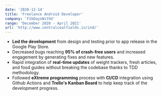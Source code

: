 ```yaml
---
date: '2020-12-14'
title: 'Freelance Android Developer'
company: 'F1kDaysWithU'
range: 'December 2020 - April 2021'
url: 'http://www.centralcoalfields.in/ind/'
---
```


- **Led the development** from design and testing prior to app release in the Google Play Store.
- Decreased bugs reaching **95% of crash-free users** and increased engagement by generating fixes and new features.
- Rapid integration of **real-time updates** of weight trackers, fresh articles, and food guides without breaking the codebase thanks to TDD methodology.
- Followed **eXtreme programming** process with **CI/CD** integration using Github Actions and **Trello's Kanban Board** to help keep track of the development progress.
